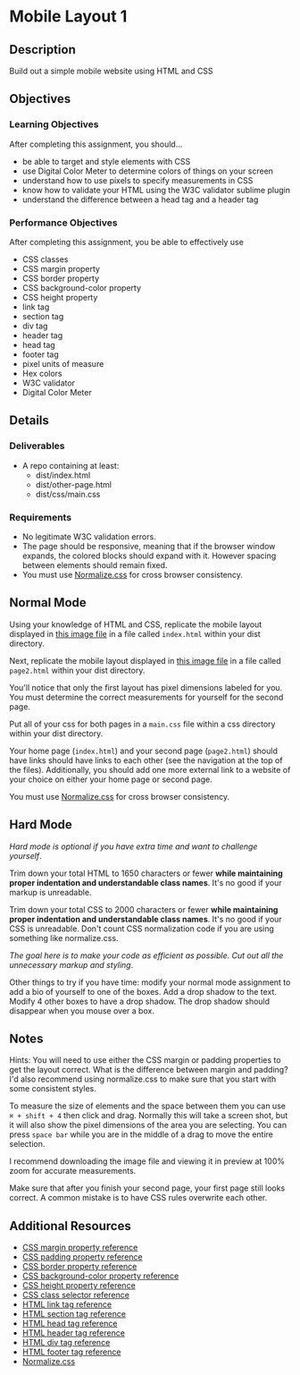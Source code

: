 # Mobile Layout 1

## Description
Build out a simple mobile website using HTML and CSS


## Objectives

### Learning Objectives

After completing this assignment, you should…

 * be able to target and style elements with CSS
 * use Digital Color Meter to determine colors of things on your screen
 * understand how to use pixels to specify measurements in CSS
 * know how to validate your HTML using the W3C validator sublime plugin
 * understand the difference between a head tag and a header tag

### Performance Objectives

After completing this assignment, you be able to effectively use

* CSS classes
* CSS margin property
* CSS border property
* CSS background-color property
* CSS height property
* link tag
* section tag
* div tag
* header tag
* head tag
* footer tag
* pixel units of measure
* Hex colors
* W3C validator
* Digital Color Meter



## Details

### Deliverables

* A repo containing at least:
  * dist/index.html
  * dist/other-page.html
  * dist/css/main.css

### Requirements

* No legitimate W3C validation errors.
* The page should be responsive, meaning that if the browser window expands, the colored blocks should expand with it. However spacing between elements should remain fixed.
* You must use [Normalize.css](http://necolas.github.io/normalize.css/) for cross browser consistency.


## Normal Mode
Using your knowledge of HTML and CSS, replicate the mobile layout displayed in [this image file](/page1.png) in a file called `index.html` within your dist directory.

Next, replicate the mobile layout displayed in [this image file](/page2.png) in a file called `page2.html` within your dist directory.

You'll notice that only the first layout has pixel dimensions labeled for you. You must determine the correct measurements for yourself for the second page.

Put all of your css for both pages in a `main.css` file within a css directory within your dist directory.

Your home page (`index.html`) and your second page (`page2.html`) should have links should have links to each other (see the navigation at the top of the files). Additionally, you should add one more external link to a website of your choice on either your home page or second page.

You must use [Normalize.css](http://necolas.github.io/normalize.css/) for cross browser consistency.

## Hard Mode
*Hard mode is optional if you have extra time and want to challenge yourself*.

Trim down your total HTML to 1650 characters or fewer **while maintaining proper indentation and understandable class names**. It's no good if your markup is unreadable.

Trim down your total CSS to 2000 characters or fewer **while maintaining proper indentation and understandable class names**. It's no good if your CSS is unreadable. Don't count CSS normalization code if you are using something like normalize.css.

*The goal here is to make your code as efficient as possible. Cut out all the unnecessary markup and styling*.

Other things to try if you have time: modify your normal mode assignment to add a bio of yourself to one of the boxes. Add a drop shadow to the text. Modify 4 other boxes to have a drop shadow. The drop shadow should disappear when you mouse over a box.

## Notes

Hints: You will need to use either the CSS margin or padding properties to get the layout correct. What is the difference between margin and padding? I'd also recommend using normalize.css to make sure that you start with some consistent styles.

To measure the size of elements and the space between them you can use `⌘ + shift + 4` then click and drag. Normally this will take a screen shot, but it will also show the pixel dimensions of the area you are selecting. You can press `space bar` while you are in the middle of a drag to move the entire selection.

I recommend downloading the image file and viewing it in preview at 100% zoom for accurate measurements.

Make sure that after you finish your second page, your first page still looks correct. A common mistake is to have CSS rules overwrite each other.

## Additional Resources

* [CSS margin property reference](http://tympanus.net/codrops/css_reference/margin/)
* [CSS padding property reference](http://tympanus.net/codrops/css_reference/padding)
* [CSS border property reference](http://tympanus.net/codrops/css_reference/border)
* [CSS background-color property reference](http://tympanus.net/codrops/css_reference/background)
* [CSS height property reference](http://tympanus.net/codrops/css_reference/height)
* [CSS class selector reference](https://developer.mozilla.org/en-US/docs/Web/CSS/Class_selectors)
* [HTML link tag reference](https://developer.mozilla.org/en-US/docs/Web/HTML/Element/link)
* [HTML section tag reference](https://developer.mozilla.org/en-US/docs/Web/HTML/Element/section)
* [HTML head tag reference](https://developer.mozilla.org/en-US/docs/Web/HTML/Element/head)
* [HTML header tag reference](https://developer.mozilla.org/en-US/docs/Web/HTML/Element/header)
* [HTML div tag reference](https://developer.mozilla.org/en-US/docs/Web/HTML/Element/div)
* [HTML footer tag reference](https://developer.mozilla.org/en-US/docs/Web/HTML/Element/footer)
* [Normalize.css](http://necolas.github.io/normalize.css/)
